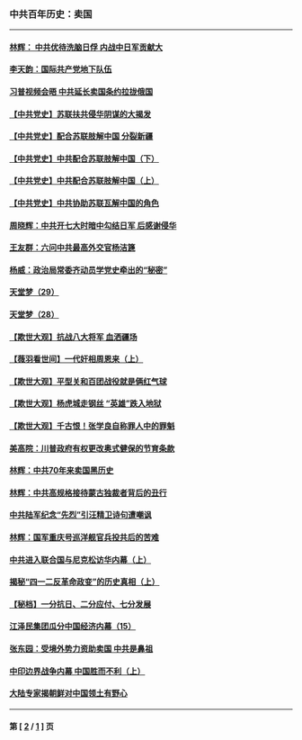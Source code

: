 ### 中共百年历史：卖国
---
#### [林辉： 中共优待洗脑日俘 内战中日军贡献大](../../pages/nf1176117/n13624644.md?11090430) 
#### [李天韵：国际共产党地下队伍](../../pages/nf1176117/n13611808.md?11090430) 
#### [习普视频会晤 中共延长卖国条约拉拢俄国](../../pages/nf1176117/n13060971.md?11090430) 
#### [【中共党史】苏联扶共侵华阴谋的大揭发](../../pages/nf1176117/n13056050.md?11090430) 
#### [【中共党史】配合苏联肢解中国 分裂新疆](../../pages/nf1176117/n13040700.md?11090430) 
#### [【中共党史】中共配合苏联肢解中国（下）](../../pages/nf1176117/n13035660.md?11090430) 
#### [【中共党史】中共配合苏联肢解中国（上）](../../pages/nf1176117/n13030262.md?11090430) 
#### [【中共党史】中共协助苏联瓦解中国的角色](../../pages/nf1176117/n13018109.md?11090430) 
#### [周晓辉：中共开七大时暗中勾结日军 后感谢侵华](../../pages/nf1176117/n12921960.md?11090430) 
#### [王友群：六问中共最高外交官杨洁篪](../../pages/nf1176117/n12836495.md?11090430) 
#### [杨威：政治局常委齐动员学党史牵出的“秘密”](../../pages/nf1176117/n12764642.md?11090430) 
#### [天堂梦（29）](../../pages/nf1176117/n12408465.md?11090430) 
#### [天堂梦（28）](../../pages/nf1176117/n12408309.md?11090430) 
#### [【欺世大观】抗战八大将军 血洒疆场](../../pages/nf1176117/n12357044.md?11090430) 
#### [【薇羽看世间】一代奸相周恩来（上）](../../pages/nf1176117/n12401109.md?11090430) 
#### [【欺世大观】平型关和百团战役就是俩红气球](../../pages/nf1176117/n12359157.md?11090430) 
#### [【欺世大观】杨虎城走钢丝 “英雄”跌入地狱](../../pages/nf1176117/n12358840.md?11090430) 
#### [【欺世大观】千古恨！张学良自称罪人中的罪魁](../../pages/nf1176117/n12358629.md?11090430) 
#### [美高院：川普政府有权更改奥式健保的节育条款](../../pages/nf1176117/n12242171.md?11090430) 
#### [林辉：中共70年来卖国黑历史](../../pages/nf1176117/n11552181.md?11090430) 
#### [林辉：中共高规格接待蒙古独裁者背后的丑行](../../pages/nf1176117/n11225005.md?11090430) 
#### [中共陆军纪念“先烈”引汪精卫诗句遭嘲讽](../../pages/nf1176117/n11153345.md?11090430) 
#### [林辉：国军重庆号巡洋舰官兵投共后的苦难](../../pages/nf1176117/n10997801.md?11090430) 
#### [中共进入联合国与尼克松访华内幕（上）](../../pages/nf1176117/n10138788.md?11090430) 
#### [揭秘“四一二反革命政变”的历史真相（上）](../../pages/nf1176117/n9996650.md?11090430) 
#### [【秘档】一分抗日、二分应付、七分发展](../../pages/nf1176117/n9331484.md?11090430) 
#### [江泽民集团瓜分中国经济内幕（15）](../../pages/nf1176117/n9268584.md?11090430) 
#### [张东园：受境外势力资助卖国 中共是鼻祖](../../pages/nf1176117/n9272480.md?11090430) 
#### [中印边界战争内幕 中国胜而不利（上）](../../pages/nf1176117/n9252458.md?11090430) 
#### [大陆专家揭朝鲜对中国领土有野心](../../pages/nf1176117/n9074056.md?11090430) 

---
#### 第 [ [2](./2.md?11090430) / [1](./1.md?11090430) ] 页
